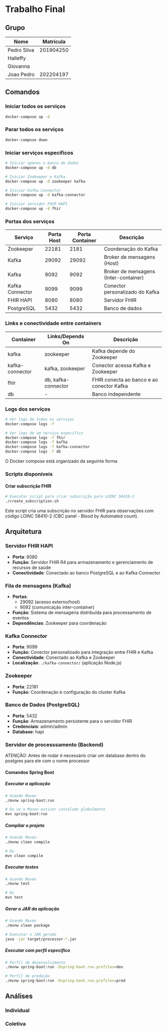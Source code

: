 # Trabalho Final 
## Grupo

| Nome        | Matricula |
| ---         |---        |
| Pedro Silva | 201904250 | 
| Halleffy    |           | 
| Giovanna    |           | 
| Joao Pedro  | 202204197 | 

## Comandos 

### Iniciar todos os serviços
```bash
docker-compose up -d
```

### Parar todos os serviços
```bash
docker-compose down
```

### Iniciar serviços específicos
```bash
# Iniciar apenas o banco de dados
docker-compose up -d db

# Iniciar Zookeeper e Kafka
docker-compose up -d zookeeper kafka

# Iniciar Kafka Connector
docker-compose up -d kafka-connector

# Iniciar servidor FHIR HAPI
docker-compose up -d fhir
```

### Portas dos serviços
| Serviço | Porta Host | Porta Container | Descrição |
|---------|------------|-----------------|-----------|
| Zookeeper | 22181 | 2181 | Coordenação do Kafka |
| Kafka | 29092 | 29092 | Broker de mensagens (Host) |
| Kafka | 9092 | 9092 | Broker de mensagens (Inter-container) |
| Kafka Connector | 9099 | 9099 | Conector personalizado do Kafka |
| FHIR HAPI | 8080 | 8080 | Servidor FHIR |
| PostgreSQL | 5432 | 5432 | Banco de dados |

### Links e conectividade entre containers
| Container | Links/Depends On | Descrição |
|-----------|------------------|-----------|
| kafka | zookeeper | Kafka depende do Zookeeper |
| kafka-connector | kafka, zookeeper | Conector acessa Kafka e Zookeeper |
| fhir | db, kafka-connector | FHIR conecta ao banco e ao conector Kafka |
| db | - | Banco independente |

### Logs dos serviços
```bash
# Ver logs de todos os serviços
docker-compose logs -f

# Ver logs de um serviço específico
docker-compose logs -f fhir
docker-compose logs -f kafka
docker-compose logs -f kafka-connector
docker-compose logs -f db
```

O Docker compose está organizado da seguinte forma 

### Scripts disponíveis

#### Criar subscrição FHIR
```bash
# Executar script para criar subscrição para LOINC 58410-2
./create_subscription.sh
```

Este script cria uma subscrição no servidor FHIR para observações com código LOINC 58410-2 (CBC panel - Blood by Automated count). 

## Arquitetura

### Servidor FHIR HAPI
- **Porta**: 8080
- **Função**: Servidor FHIR R4 para armazenamento e gerenciamento de recursos de saúde
- **Conectividade**: Conectado ao banco PostgreSQL e ao Kafka Connector

### Fila de mensagens (Kafka)
- **Portas**: 
  - 29092 (acesso externo/host)
  - 9092 (comunicação inter-container)
- **Função**: Sistema de mensageria distribuída para processamento de eventos
- **Dependências**: Zookeeper para coordenação

### Kafka Connector
- **Porta**: 9099
- **Função**: Conector personalizado para integração entre FHIR e Kafka
- **Conectividade**: Conectado ao Kafka e Zookeeper
- **Localização**: `./kafka-connector/` (aplicação Node.js)

### Zookeeper
- **Porta**: 22181
- **Função**: Coordenação e configuração do cluster Kafka

### Banco de Dados (PostgreSQL)
- **Porta**: 5432
- **Função**: Armazenamento persistente para o servidor FHIR
- **Credenciais**: admin/admin
- **Database**: hapi 

### Servidor de processsamento (Backend)

ATENÇÃO: Antes de rodar é necessário criar um database dentro do postgres para ele com o nome processor

#### Comandos Spring Boot

##### Executar a aplicação
```bash
# Usando Maven
./mvnw spring-boot:run

# Ou se o Maven estiver instalado globalmente
mvn spring-boot:run
```

##### Compilar o projeto
```bash
# Usando Maven
./mvnw clean compile

# Ou
mvn clean compile
```

##### Executar testes
```bash
# Usando Maven
./mvnw test

# Ou
mvn test
```

##### Gerar o JAR da aplicação
```bash
# Usando Maven
./mvnw clean package

# Executar o JAR gerado
java -jar target/processor-*.jar
```

##### Executar com perfil específico
```bash
# Perfil de desenvolvimento
./mvnw spring-boot:run -Dspring-boot.run.profiles=dev

# Perfil de produção
./mvnw spring-boot:run -Dspring-boot.run.profiles=prod
```

## Análises

### Individual 

### Coletiva
